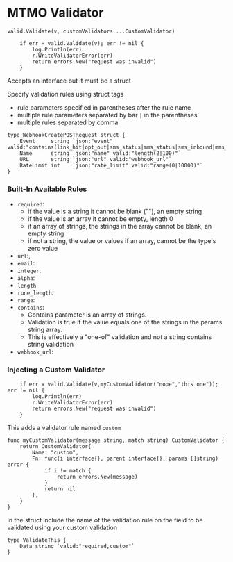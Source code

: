 # MTMO Validator



```
valid.Validate(v, customValidators ...CustomValidator)
```

```
	if err = valid.Validate(v); err != nil {
		log.Println(err)
		r.WriteValidatorError(err)
		return errors.New("request was invalid")
	}
```

Accepts an interface but it must be a struct

Specify validation rules using struct tags
 - rule parameters specified in parentheses after the rule name
 - multiple rule parameters separated by bar `|` in the parentheses
 - multiple rules separated by comma

```
type WebhookCreatePOSTRequest struct {
	Event     string `json:"event" valid:"contains(link_hit|opt_out|sms_status|mms_status|sms_inbound|mms_inbound)"`
	Name      string `json:"name" valid:"length(2|100)"`
	URL       string `json:"url" valid:"webhook_url"`
	RateLimit int    `json:"rate_limit" valid:"range(0|10000)"`
}
```




### Built-In Available Rules

 - `required`:  
    - if the value is a string it cannot be blank (""), an empty string
	- if the value is an array it cannot be empty, length 0
	- if an array of strings, the strings in the array cannot be blank, an empty string
	- if not a string, the value or values if an array, cannot be the type's zero value
 - `url`:,
 - `email`: 
 - `integer`:
 - `alpha`:
 - `length`:
 - `rune_length`:
 - `range`:
 - `contains`:
    - Contains parameter is an array of strings. 
	- Validation is true if the value equals one of the strings in the params string array.
    - This is effectively a "one-of" validation and not a string contains string validation
 - `webhook_url`:


### Injecting a Custom Validator

```
	if err = valid.Validate(v,myCustomValidator("nope","this one")); err != nil {
		log.Println(err)
		r.WriteValidatorError(err)
		return errors.New("request was invalid")
	}
```

This adds a validator rule named `custom`
```
func myCustomValidator(message string, match string) CustomValidator {
	return CustomValidator{
		Name: "custom",
		Fn: func(i interface{}, parent interface{}, params []string) error {
			if i != match {
				return errors.New(message)
			}
			return nil
		},
	}
}
```
In the struct include the name of the validation rule on the field to be validated using your custom validation
```
type ValidateThis {
	Data string `valid:"required,custom"`
}
```